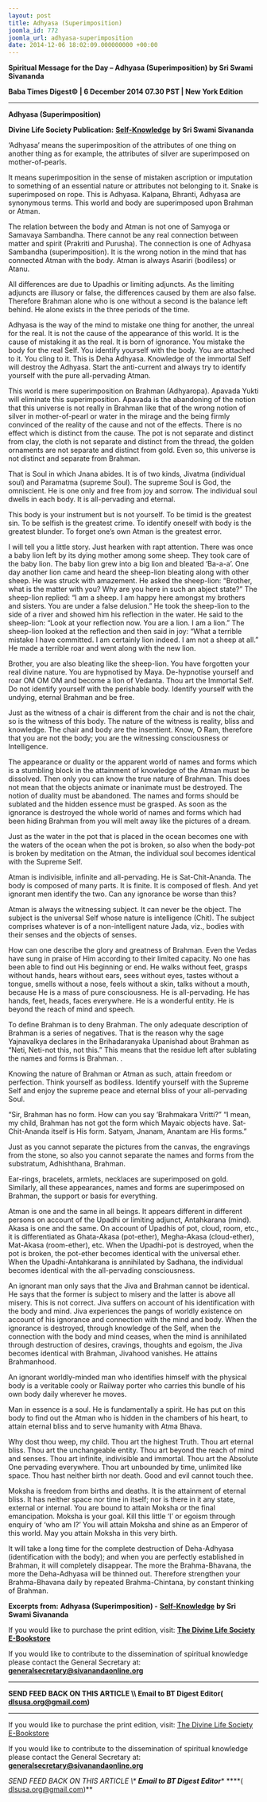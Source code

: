 ```yaml
---
layout: post
title: Adhyasa (Superimposition)
joomla_id: 772
joomla_url: adhyasa-superimposition
date: 2014-12-06 18:02:09.000000000 +00:00
---
```

  

















































**Spiritual Message for the Day – Adhyasa (Superimposition) by Sri Swami Sivananda**

**Baba Times Digest© | 6 December 2014 07.30 PST | New York Edition**

* * *  


**Adhyasa (Superimposition)**

**Divine Life Society Publication:** [**Self-Knowledge**](http://www.dlshq.org/download/selfknowledge.htm#_VPID_67) **by Sri Swami Sivananda**

‘Adhyasa’ means the superimposition of the attributes of one thing on another thing as for example, the attributes of silver are superimposed on mother-of-pearls.

It means superimposition in the sense of mistaken ascription or imputation to something of an essential nature or attributes not belonging to it. Snake is superimposed on rope. This is Adhyasa. Kalpana, Bhranti, Adhyasa are synonymous terms. This world and body are superimposed upon Brahman or Atman.

The relation between the body and Atman is not one of Samyoga or Samavaya Sambandha. There cannot be any real connection between matter and spirit (Prakriti and Purusha). The connection is one of Adhyasa Sambandha (superimposition). It is the wrong notion in the mind that has connected Atman with the body. Atman is always Asariri (bodiless) or Atanu.

All differences are due to Upadhis or limiting adjuncts. As the limiting adjuncts are illusory or false, the differences caused by them are also false. Therefore Brahman alone who is one without a second is the balance left behind. He alone exists in the three periods of the time.

Adhyasa is the way of the mind to mistake one thing for another, the unreal for the real. It is not the cause of the appearance of this world. It is the cause of mistaking it as the real. It is born of ignorance. You mistake the body for the real Self. You identify yourself with the body. You are attached to it. You cling to it. This is Deha Adhyasa. Knowledge of the immortal Self will destroy the Adhyasa. Start the anti-current and always try to identify yourself with the pure all-pervading Atman.

This world is mere superimposition on Brahman (Adhyaropa). Apavada Yukti will eliminate this superimposition. Apavada is the abandoning of the notion that this universe is not really in Brahman like that of the wrong notion of silver in mother-of-pearl or water in the mirage and the being firmly convinced of the reality of the cause and not of the effects. There is no effect which is distinct from the cause. The pot is not separate and distinct from clay, the cloth is not separate and distinct from the thread, the golden ornaments are not separate and distinct from gold. Even so, this universe is not distinct and separate from Brahman.

That is Soul in which Jnana abides. It is of two kinds, Jivatma (individual soul) and Paramatma (supreme Soul). The supreme Soul is God, the omniscient. He is one only and free from joy and sorrow. The individual soul dwells in each body. It is all-pervading and eternal.

This body is your instrument but is not yourself. To be timid is the greatest sin. To be selfish is the greatest crime. To identify oneself with body is the greatest blunder. To forget one’s own Atman is the greatest error.

I will tell you a little story. Just hearken with rapt attention. There was once a baby lion left by its dying mother among some sheep. They took care of the baby lion. The baby lion grew into a big lion and bleated ‘Ba-a-a’. One day another lion came and heard the sheep-lion bleating along with other sheep. He was struck with amazement. He asked the sheep-lion: “Brother, what is the matter with you? Why are you here in such an abject state?” The sheep-lion replied: “I am a sheep. I am happy here amongst my brothers and sisters. You are under a false delusion.” He took the sheep-lion to the side of a river and showed him his reflection in the water. He said to the sheep-lion: “Look at your reflection now. You are a lion. I am a lion.” The sheep-lion looked at the reflection and then said in joy: “What a terrible mistake I have committed. I am certainly lion indeed. I am not a sheep at all.” He made a terrible roar and went along with the new lion.

Brother, you are also bleating like the sheep-lion. You have forgotten your real divine nature. You are hypnotised by Maya. De-hypnotise yourself and roar OM OM OM and become a lion of Vedanta. Thou art the Immortal Self. Do not identify yourself with the perishable body. Identify yourself with the undying, eternal Brahman and be free.

Just as the witness of a chair is different from the chair and is not the chair, so is the witness of this body. The nature of the witness is reality, bliss and knowledge. The chair and body are the insentient. Know, O Ram, therefore that you are not the body; you are the witnessing consciousness or Intelligence.

The appearance or duality or the apparent world of names and forms which is a stumbling block in the attainment of knowledge of the Atman must be dissolved. Then only you can know the true nature of Brahman. This does not mean that the objects animate or inanimate must be destroyed. The notion of duality must be abandoned. The names and forms should be sublated and the hidden essence must be grasped. As soon as the ignorance is destroyed the whole world of names and forms which had been hiding Brahman from you will melt away like the pictures of a dream.

Just as the water in the pot that is placed in the ocean becomes one with the waters of the ocean when the pot is broken, so also when the body-pot is broken by meditation on the Atman, the individual soul becomes identical with the Supreme Self.

Atman is indivisible, infinite and all-pervading. He is Sat-Chit-Ananda. The body is composed of many parts. It is finite. It is composed of flesh. And yet ignorant men identify the two. Can any ignorance be worse than this?

Atman is always the witnessing subject. It can never be the object. The subject is the universal Self whose nature is intelligence (Chit). The subject comprises whatever is of a non-intelligent nature Jada, viz., bodies with their senses and the objects of senses.

How can one describe the glory and greatness of Brahman. Even the Vedas have sung in praise of Him according to their limited capacity. No one has been able to find out His beginning or end. He walks without feet, grasps without hands, hears without ears, sees without eyes, tastes without a tongue, smells without a nose, feels without a skin, talks without a mouth, because He is a mass of pure consciousness. He is all-pervading. He has hands, feet, heads, faces everywhere. He is a wonderful entity. He is beyond the reach of mind and speech.

To define Brahman is to deny Brahman. The only adequate description of Brahman is a series of negatives. That is the reason why the sage Yajnavalkya declares in the Brihadaranyaka Upanishad about Brahman as “Neti, Neti-not this, not this.” This means that the residue left after sublating the names and forms is Brahman. .

Knowing the nature of Brahman or Atman as such, attain freedom or perfection. Think yourself as bodiless. Identify yourself with the Supreme Self and enjoy the supreme peace and eternal bliss of your all-pervading Soul.

“Sir, Brahman has no form. How can you say ‘Brahmakara Vritti?” “I mean, my child, Brahman has not got the form which Mayaic objects have. Sat-Chit-Ananda itself is His form. Satyam, Jnanam, Anantam are His forms.”

Just as you cannot separate the pictures from the canvas, the engravings from the stone, so also you cannot separate the names and forms from the substratum, Adhishthana, Brahman.

Ear-rings, bracelets, armlets, necklaces are superimposed on gold. Similarly, all these appearances, names and forms are superimposed on Brahman, the support or basis for everything.

Atman is one and the same in all beings. It appears different in different persons on account of the Upadhi or limiting adjunct, Antahkarana (mind). Akasa is one and the same. On account of Upadhis of pot, cloud, room, etc., it is differentiated as Ghata-Akasa (pot-ether), Megha-Akasa (cloud-ether), Mat-Akasa (room-ether), etc. When the Upadhi-pot is destroyed, when the pot is broken, the pot-ether becomes identical with the universal ether. When the Upadhi-Antahkarana is annihilated by Sadhana, the individual becomes identical with the all-pervading consciousness.

An ignorant man only says that the Jiva and Brahman cannot be identical. He says that the former is subject to misery and the latter is above all misery. This is not correct. Jiva suffers on account of his identification with the body and mind. Jiva experiences the pangs of worldly existence on account of his ignorance and connection with the mind and body. When the ignorance is destroyed, through knowledge of the Self, when the connection with the body and mind ceases, when the mind is annihilated through destruction of desires, cravings, thoughts and egoism, the Jiva becomes identical with Brahman, Jivahood vanishes. He attains Brahmanhood.

An ignorant worldly-minded man who identifies himself with the physical body is a veritable cooly or Railway porter who carries this bundle of his own body daily wherever he moves.

Man in essence is a soul. He is fundamentally a spirit. He has put on this body to find out the Atman who is hidden in the chambers of his heart, to attain eternal bliss and to serve humanity with Atma Bhava.

Why dost thou weep, my child. Thou art the highest Truth. Thou art eternal bliss. Thou art the unchangeable entity. Thou art beyond the reach of mind and senses. Thou art infinite, indivisible and immortal. Thou art the Absolute One pervading everywhere. Thou art unbounded by time, unlimited like space. Thou hast neither birth nor death. Good and evil cannot touch thee.

Moksha is freedom from births and deaths. It is the attainment of eternal bliss. It has neither space nor time in itself; nor is there in it any state, external or internal. You are bound to attain Moksha or the final emancipation. Moksha is your goal. Kill this little ‘I’ or egoism through enquiry of ‘who am I?’ You will attain Moksha and shine as an Emperor of this world. May you attain Moksha in this very birth.

It will take a long time for the complete destruction of Deha-Adhyasa (identification with the body); and when you are perfectly established in Brahman, it will completely disappear. The more the Brahma-Bhavana, the more the Deha-Adhyasa will be thinned out. Therefore strengthen your Brahma-Bhavana daily by repeated Brahma-Chintana, by constant thinking of Brahman.

**Excerpts from:** **Adhyasa (Superimposition) -** [**Self-Knowledge**](http://www.dlshq.org/download/selfknowledge.htm#_VPID_67) **by Sri Swami Sivananda**



If you would like to purchase the print edition, visit: **[The Divine Life Society E-Bookstore](http://www.dlshq.org/download/download.htm)**

If you would like to contribute to the dissemination of spiritual knowledge please contact the General Secretary at: [](mailto:%20%3Cscript%20type=%27text/javascript%27%3E%20%3C%21--%20var%20prefix%20=%20%27ma%27%20+%20%27il%27%20+%20%27to%27;%20var%20path%20=%20%27hr%27%20+%20%27ef%27%20+%20%27=%27;%20var%20addy57016%20=%20%27generalsecretary%27%20+%20%27@%27;%20addy57016%20=%20addy57016%20+%20%27sivanandaonline%27%20+%20%27.%27%20+%20%27org%27;%20document.write%28%27%3Ca%20%27%20+%20path%20+%20%27%5C%27%27%20+%20prefix%20+%20%27:%27%20+%20addy57016%20+%20%27%5C%27%3E%27%29;%20document.write%28addy57016%29;%20document.write%28%27%3C%5C/a%3E%27%29;%20//--%3E%5Cn%20%3C/script%3E%3Cscript%20type=%27text/javascript%27%3E%20%3C%21--%20document.write%28%27%3Cspan%20style=%5C%27display:%20none;%5C%27%3E%27%29;%20//--%3E%20%3C/script%3EThis%20email%20address%20is%20being%20protected%20from%20spambots.%20You%20need%20JavaScript%20enabled%20to%20view%20it.%20%3Cscript%20type=%27text/javascript%27%3E%20%3C%21--%20document.write%28%27%3C/%27%29;%20document.write%28%27span%3E%27%29;%20//--%3E%20%3C/script%3E?subject=Contribution%20to%20Dissemination%20of%20Spiritual%20Knowledge) **generalsecretary@sivanandaonline.org**

****

**SEND FEED BACK ON THIS ARTICLE \\\ Email to BT Digest Editor[](mailto:%20%3Cscript%20type=%27text/javascript%27%3E%20%3C%21--%20var%20prefix%20=%20%27ma%27%20+%20%27il%27%20+%20%27to%27;%20var%20path%20=%20%27hr%27%20+%20%27ef%27%20+%20%27=%27;%20var%20addy72654%20=%20%27dlsusa.org%27%20+%20%27@%27;%20addy72654%20=%20addy72654%20+%20%27gmail%27%20+%20%27.%27%20+%20%27com%27;%20document.write%28%27%3Ca%20%27%20+%20path%20+%20%27%5C%27%27%20+%20prefix%20+%20%27:%27%20+%20addy72654%20+%20%27%5C%27%3E%27%29;%20document.write%28addy72654%29;%20document.write%28%27%3C%5C/a%3E%27%29;%20//--%3E%5Cn%20%3C/script%3E%3Cscript%20type=%27text/javascript%27%3E%20%3C%21--%20document.write%28%27%3Cspan%20style=%5C%27display:%20none;%5C%27%3E%27%29;%20//--%3E%20%3C/script%3EThis%20email%20address%20is%20being%20protected%20from%20spambots.%20You%20need%20JavaScript%20enabled%20to%20view%20it.%20%3Cscript%20type=%27text/javascript%27%3E%20%3C%21--%20document.write%28%27%3C/%27%29;%20document.write%28%27span%3E%27%29;%20//--%3E%20%3C/script%3E?subject=DLS%20Posts)( [dlsusa.org@gmail.com](mailto:dlsusa.org@gmail.com))**



* * *



  

If you would like to purchase the print edition, visit: [The Divine Life Society E-Bookstore](http://www.dlshq.org/download/download.htm)

If you would like to contribute to the dissemination of spiritual knowledge please contact the General Secretary at: **[generalsecretary@sivanandaonline.org](mailto:generalsecretary@sivanandaonline.org)**

**SEND FEED BACK ON THIS ARTICLE \\\**  **Email to BT Digest Editor**** [](mailto:%20%3Cscript%20type=%27text/javascript%27%3E%20%3C%21--%20var%20prefix%20=%20%27ma%27%20+%20%27il%27%20+%20%27to%27;%20var%20path%20=%20%27hr%27%20+%20%27ef%27%20+%20%27=%27;%20var%20addy72654%20=%20%27dlsusa.org%27%20+%20%27@%27;%20addy72654%20=%20addy72654%20+%20%27gmail%27%20+%20%27.%27%20+%20%27com%27;%20document.write%28%27%3Ca%20%27%20+%20path%20+%20%27%5C%27%27%20+%20prefix%20+%20%27:%27%20+%20addy72654%20+%20%27%5C%27%3E%27%29;%20document.write%28addy72654%29;%20document.write%28%27%3C%5C/a%3E%27%29;%20//--%3E%5Cn%20%3C/script%3E%3Cscript%20type=%27text/javascript%27%3E%20%3C%21--%20document.write%28%27%3Cspan%20style=%5C%27display:%20none;%5C%27%3E%27%29;%20//--%3E%20%3C/script%3EThis%20email%20address%20is%20being%20protected%20from%20spambots.%20You%20need%20JavaScript%20enabled%20to%20view%20it.%20%3Cscript%20type=%27text/javascript%27%3E%20%3C%21--%20document.write%28%27%3C/%27%29;%20document.write%28%27span%3E%27%29;%20//--%3E%20%3C/script%3E?subject=DLS%20Posts)****( [dlsusa.org@gmail.com](mailto:dlsusa.org@gmail.com))**  
